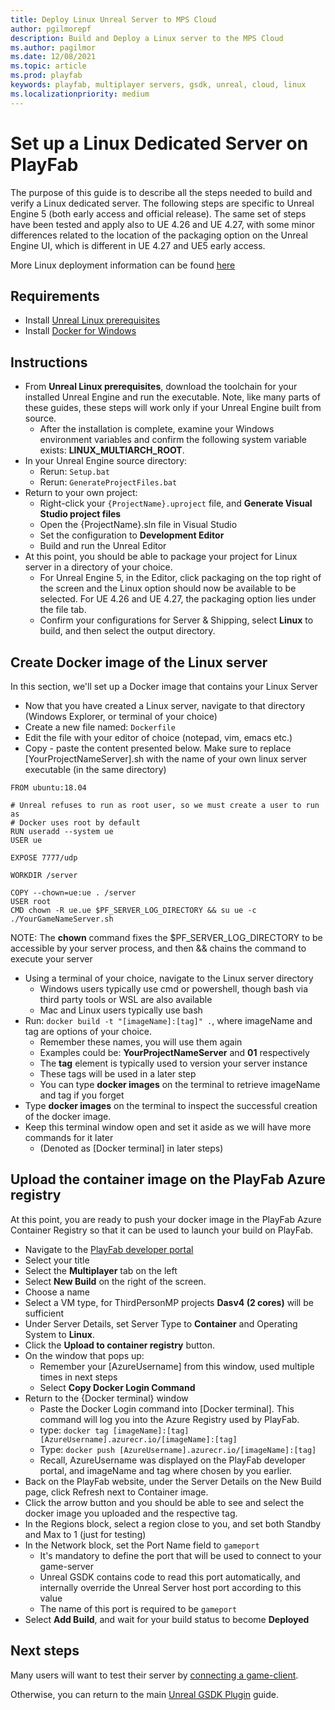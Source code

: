 ```yaml
---
title: Deploy Linux Unreal Server to MPS Cloud
author: pgilmorepf
description: Build and Deploy a Linux server to the MPS Cloud
ms.author: pagilmor
ms.date: 12/08/2021
ms.topic: article
ms.prod: playfab
keywords: playfab, multiplayer servers, gsdk, unreal, cloud, linux
ms.localizationpriority: medium
---
```


# Set up a Linux Dedicated Server on PlayFab

The purpose of this guide is to describe all the steps needed to build and verify a Linux dedicated server. The following steps are specific to Unreal Engine 5 (both early access and official release). The same set of steps have been tested and apply also to UE 4.26 and UE 4.27, with some minor differences related to the location of the packaging option on the Unreal Engine UI, which is different in UE 4.27 and UE5 early access.

More Linux deployment information can be found [here](https://github.com/PlayFab/MpsAgent/blob/main/LocalMultiplayerAgent/MultiplayerSettingsLinuxContainersOnWindowsSample.json)

## Requirements
* Install [Unreal Linux prerequisites](https://docs.unrealengine.com/SharingAndReleasing/Linux/GettingStarted/)
* Install [Docker for Windows](https://docs.docker.com/desktop/windows/install/)

## Instructions

* From **Unreal Linux prerequisites**, download the toolchain for your installed Unreal Engine and run the executable. Note, like many parts of these guides, these steps will work only if your Unreal Engine built from source.
    * After the installation is complete, examine your Windows environment variables and confirm the following system variable exists: **LINUX_MULTIARCH_ROOT**.
* In your Unreal Engine source directory:
    * Rerun: ```Setup.bat```
    * Rerun: ```GenerateProjectFiles.bat```
* Return to your own project:
    * Right-click your ```{ProjectName}.uproject``` file, and **Generate Visual Studio project files**
    * Open the {ProjectName}.sln file in Visual Studio
    * Set the configuration to **Development Editor**
    * Build and run the Unreal Editor
* At this point, you should be able to package your project for Linux server in a directory of your choice.
    * For Unreal Engine 5, in the Editor, click packaging on the top right of the screen and the Linux option should now be available to be selected. For UE 4.26 and UE 4.27, the packaging option lies under the file tab.
    * Confirm your configurations for Server & Shipping, select __Linux__ to build, and then select the output directory.

## Create Docker image of the Linux server

In this section, we'll set up a Docker image that contains your Linux Server

* Now that you have created a Linux server, navigate to that directory (Windows Explorer, or terminal of your choice)
* Create a new file named: ```Dockerfile```
* Edit the file with your editor of choice (notepad, vim, emacs etc.)
* Copy - paste the content presented below. Make sure to replace [YourProjectNameServer].sh with the name of your own linux server executable (in the same directory)

```Docker
FROM ubuntu:18.04

# Unreal refuses to run as root user, so we must create a user to run as
# Docker uses root by default
RUN useradd --system ue
USER ue

EXPOSE 7777/udp

WORKDIR /server

COPY --chown=ue:ue . /server
USER root
CMD chown -R ue.ue $PF_SERVER_LOG_DIRECTORY && su ue -c ./YourGameNameServer.sh
```

NOTE: The **chown** command fixes the $PF_SERVER_LOG_DIRECTORY to be accessible by your server process, and then && chains the command to execute your server

* Using a terminal of your choice, navigate to the Linux server directory
    * Windows users typically use cmd or powershell, though bash via third party tools or WSL are also available
    * Mac and Linux users typically use bash
* Run: ```docker build -t "[imageName]:[tag]" .```, where imageName and tag are options of your choice.
    * Remember these names, you will use them again
    * Examples could be: **YourProjectNameServer** and **01** respectively
    * The **tag** element is typically used to version your server instance
    * These tags will be used in a later step
    * You can type **docker images** on the terminal to retrieve imageName and tag if you forget
* Type **docker images** on the terminal to inspect the successful creation of the docker image.
* Keep this terminal window open and set it aside as we will have more commands for it later
    * (Denoted as [Docker terminal] in later steps)

## Upload the container image on the PlayFab Azure registry

At this point, you are ready to push your docker image in the PlayFab Azure Container Registry so that it can be used to launch your build on PlayFab.

* Navigate to the [PlayFab developer portal](https://developer.playfab.com/)
* Select your title
* Select the **Multiplayer** tab on the left
* Select **New Build** on the right of the screen.
* Choose a name
* Select a VM type, for ThirdPersonMP projects **Dasv4 (2 cores)** will be sufficient
* Under Server Details, set Server Type to **Container** and Operating System to **Linux**.
* Click the **Upload to container registry** button.
* On the window that pops up:
    * Remember your [AzureUsername] from this window, used multiple times in next steps
    * Select **Copy Docker Login Command**
* Return to the {Docker terminal} window
    * Paste the Docker Login command into [Docker terminal]. This command will log you into the Azure Registry used by PlayFab.
    * type: ```docker tag [imageName]:[tag] [AzureUsername].azurecr.io/[imageName]:[tag]```
    * Type: ```docker push [AzureUsername].azurecr.io/[imageName]:[tag]```
    * Recall, AzureUsername was displayed on the PlayFab developer portal, and imageName and tag where chosen by you earlier.
* Back on the PlayFab website, under the Server Details on the New Build page, click Refresh next to Container image.
* Click the arrow button and you should be able to see and select the docker image you uploaded and the respective tag.
* In the Regions block, select a region close to you, and set both Standby and Max to 1 (just for testing)
* In the Network block, set the Port Name field to ```gameport```
    * It's mandatory to define the port that will be used to connect to your game-server
    * Unreal GSDK contains code to read this port automatically, and internally override the Unreal Server host port according to this value
    * The name of this port is required to be ```gameport```
* Select **Add Build**, and wait for your build status to become **Deployed**

## Next steps

Many users will want to test their server by [connecting a game-client](connect-to-mps-hosted-build.md).

Otherwise, you can return to the main [Unreal GSDK Plugin](index.md) guide.

